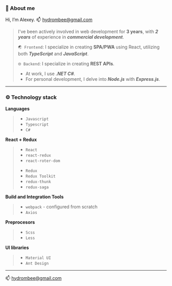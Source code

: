 ### :honeybee: About me
Hi, I’m Alexey. 📫 hydrombee@gmail.com

>I've been actively involved in web development for **3 years**, with ***2 years*** of experience in ***commercial development***.
>
>
> `🌏 Frontend`: I specialize in creating **SPA/PWA** using React, utilizing both ***TypeScript*** and ***JavaScript***.
>  
>`🌐 Backend`: I specialize in creating **REST APIs**.
>  - At work, I use ***.NET C#***.
>  - For personal development, I delve into ***Node.js*** with ***Express.js***.


---

### ⚙️ Technology stack

**Languages**
>
> - `Javascript` 
> - `Typescript` 
> - `C#` 

**React + Redux**
> 
> - `React`
> - `react-redux`
> - `react-roter-dom`
> >
> - `Redux`
> - `Redux Toolkit`
> - `redux-thunk`
> - `redux-saga`

**Build and Integration Tools**
>
> - `webpack` - configured from scratch
> - `Axios`

**Preprocesors**
> 
> - `Scss` 
> - `Less`

**UI libraries**
> 
> - `Material UI` 
> - `Ant Design`


---
📫 hydrombee@gmail.com
 

<!---
Hydrobee3000/Hydrobee3000 is a ✨ special ✨ repository because its `README.md` (this file) appears on your GitHub profile.
You can click the Preview link to take a look at your changes.
--->
